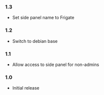 ### 1.3

- Set side panel name to Frigate

### 1.2

- Switch to debian base

### 1.1

- Allow access to side panel for non-admins

### 1.0

- Initial release

